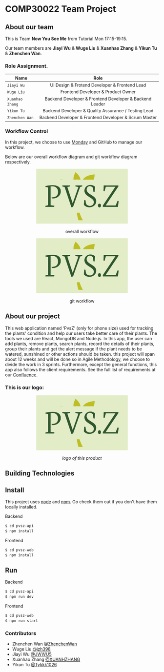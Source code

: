 # COMP30022 Team Project

## About our team

This is Team **Now You See Me** from Tutorial Mon 17:15-19:15.

Our team members are **Jiayi Wu** & **Wuge Liu** & **Xuanhao Zhang** & **Yikun Tu** & **Zhenchen Wan**.

### Role Assignment.
| Name | Role |
| ---------- |:------------------------------------------------------------------------------------------:|
| `Jiayi Wu` | UI Design & Frotend Developer & Frontend Lead |
| `Wuge Liu` | Frontend Developer & Product Owner |
| `Xuanhao Zhang` | Backend Developer & Frontend Developer & Backend Leader |
| `Yikun Tu` | Backend Developer & Quality Assurance / Testing Lead |
| `Zhenchen Wan` | Backend Developer & Frontend Developer & Scrum Master |

### Workflow Control

In this project, we choose to use [Monday](https://student543001.monday.com/boards/3128765258) and GitHub to manage our workflow. 

Below are our overall workflow diagram and git workflow diagram respectively. 
<p align="center">
    <img src="./pvsz-web/src/assets/images/logo.jpg" width=300 height=180>
</p>

<p align="center">
    overall workflow
</p>

<p align="center">
    <img src="./pvsz-web/src/assets/images/logo.jpg" width=300 height=180>
</p>

<p align="center">
    git workflow
</p>




## About our project
This web application named ‘PvsZ’ (only for phone size) used for tracking the plants' condition and help our users take better care of their plants. The tools we used are React, MongoDB and Node.js. In this app, the user can add plants, remove plants, search plants, record the details of their plants, group their plants and get the alert message if the plant needs to be watered, sunshined or other actions should be taken. this project will span about 12 weeks and will be done so in Agile Methodology, we choose to divide the work in 3 sprints. Furthermore, except the general functions, this app also follows the client requirements. 
See the full list of requirements at our [Confluence](https://jwwu5.atlassian.net/wiki/spaces/IP/overview?homepageId=196693). 

### This is our logo: 
<p align="center">
    <img src="./pvsz-web/src/assets/images/logo.jpg" width=300 height=180>
</p>

<p align="center" style="font-style: italic">
    logo of this product
</p>

## Building Technologies

## Install

This project uses [node](http://nodejs.org) and [npm](https://npmjs.com). Go check them out if you don't have them locally installed.

Backend

```sh
$ cd pvsz-api
$ npm install

```

Frontend

```sh
$ cd pvsz-web
$ npm install
```

## Run

Backend

```sh
$ cd pvsz-api
$ npm run dev
```

Frontend

```sh
$ cd pvsz-web
$ npm run start
```

### Contributors
- Zhenchen Wan [@ZhenchenWan](https://github.com/ZhenchenWan)
- Wuge Liu [@jzh398](https://github.com/jzh398)
- Jiayi Wu [@JWWU5](https://github.com/JWWU5)
- Xuanhao Zhang [@XUANHZHANG](https://github.com/XUANHZHANG)
- Yikun Tu [@Tykkk1026](https://github.com/Tykkk1026)